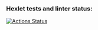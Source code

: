 ### Hexlet tests and linter status:
[![Actions Status](https://github.com/ringabi/php-project-lvl1/workflows/hexlet-check/badge.svg)](https://github.com/ringabi/php-project-lvl1/actions)